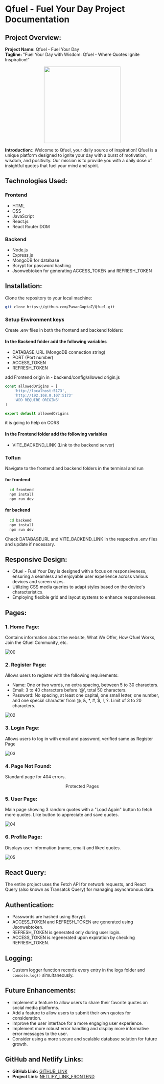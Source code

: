 # Qfuel - Fuel Your Day Project Documentation

## Project Overview:

**Project Name:** Qfuel - Fuel Your Day  
**Tagline:** "Fuel Your Day with Wisdom: Qfuel - Where Quotes Ignite Inspiration!"

<p align="center">
  <img src="https://github.com/PavanGuptaZ/Qfuel/assets/144094802/55b0ed7e-1f21-47f0-8584-072f474b8a0a" width="250">
</p>

**Introduction:**:
Welcome to Qfuel, your daily source of inspiration! Qfuel is a unique platform designed to ignite your day with a burst of motivation, wisdom, and positivity. Our mission is to provide you with a daily dose of insightful quotes that fuel your mind and spirit.


## Technologies Used:
### Frontend
- HTML
- CSS
- JavaScript
- React.js
- React Router DOM
### Backend
- Node.js
- Express.js
- MongoDB for database
- Bcrypt for password hashing
- Jsonwebtoken for generating ACCESS_TOKEN and REFRESH_TOKEN

## Installation:
Clone the repository to your local machine:
```bash
git clone https://github.com/PavanGuptaZ/Qfuel.git
```

### Setup Environment keys
Create .env files in both the frontend and backend folders:
#### In the Backend folder add the following variables
-	DATABASE_URL (MongoDB connection string)
-	PORT (Port number)
-	ACCESS_TOKEN
-	REFRESH_TOKEN

add Frontend origin in - backend/config/allowed origin.js

````JavaScript
const allowedOrigins = [
    'http://localhost:5173',
    'http://192.168.0.107:5173'
    'ADD REQUIRE ORIGINS'
]

export default allowedOrigins
````

it is going to help on CORS

#### In the Frontend folder add the following variables
- VITE_BACKEND_LINK (Link to the backend server)

### ToRun
Navigate to the frontend and backend folders in the terminal and run

#### for frontend
````bash
  cd frontend
  npm install
  npm run dev
````

#### for backend
````bash
  cd backend
  npm install
  npm run dev
````

Check DATABASEURL and VITE_BACKEND_LINK in the respective .env files and update if necessary.


##	Responsive Design:
-	Qfuel - Fuel Your Day is designed with a focus on responsiveness, ensuring a seamless and enjoyable user experience across various devices and screen sizes.
-	Utilizing CSS media queries to adapt styles based on the device's characteristics.
-	Employing flexible grid and layout systems to enhance responsiveness.



## Pages:

### 1. Home Page:
Contains information about the website, What We Offer, How Qfuel Works, Join the Qfuel Community, etc.

![00](https://github.com/PavanGuptaZ/Qfuel/assets/144094802/1eec818f-653e-4def-bf64-118a8a4f37a1)

### 2. Register Page:
Allows users to register with the following requirements:
- Name: One or two words, no extra spacing, between 5 to 30 characters.
- Email: 3 to 40 characters before '@', total 50 characters.
- Password: No spacing, at least one capital, one small letter, one number, and one special character from @, &, *, #, $, !, ?. Limit of 3 to 20 characters.

![02](https://github.com/PavanGuptaZ/Qfuel/assets/144094802/5bca3d46-7d58-4fbe-b7e8-8c024618dc8f)

### 3. Login Page:
Allows users to log in with email and password, verified same as Register Page

![03](https://github.com/PavanGuptaZ/Qfuel/assets/144094802/051152fa-39d5-4762-a67b-47b6f7eeb145)

### 4. Page Not Found:
Standard page for 404 errors.

<p align="center">
 Protected Pages
</p>

### 5. User Page:
Main page showing 3 random quotes with a "Load Again" button to fetch more quotes. Like button to appreciate and save quotes.

![04](https://github.com/PavanGuptaZ/Qfuel/assets/144094802/f8ddd0b3-38cc-4dd5-8243-054ef7b7f22a)

### 6. Profile Page:
Displays user information (name, email) and liked quotes.

![05](https://github.com/PavanGuptaZ/Qfuel/assets/144094802/e5b68b0b-ff49-4395-aed3-20326fb36aa7)

## React Query:
The entire project uses the Fetch API for network requests, and React Query (also known as Transatck Query) for managing asynchronous data.


## Authentication:
- Passwords are hashed using Bcrypt.
- ACCESS_TOKEN and REFRESH_TOKEN are generated using Jsonwebtoken.
- REFRESH_TOKEN is generated only during user login.
- ACCESS_TOKEN is regenerated upon expiration by checking REFRESH_TOKEN.

## Logging:
- Custom logger function records every entry in the logs folder and `console.log()` simultaneously.

##	Future Enhancements:
-	Implement a feature to allow users to share their favorite quotes on social media platforms.
-	Add a feature to allow users to submit their own quotes for consideration.
-	Improve the user interface for a more engaging user experience.
-	Implement more robust error handling and display more informative error messages to the user.
-	Consider using a more secure and scalable database solution for future growth.

## GitHub and Netlify Links:

- **GitHub Link:** [GITHUB_LINK](https://github.com/PavanGuptaZ/Qfuel)
- **Project Link:** [NETLIFY_LINK_FRONTEND](https://qfuel.netlify.app)